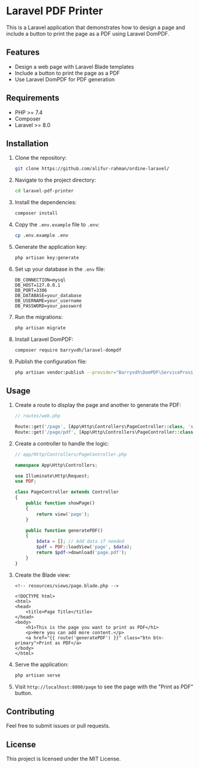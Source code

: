 # Laravel PDF Printer

This is a Laravel application that demonstrates how to design a page and include a button to print the page as a PDF using Laravel DomPDF.

## Features

-   Design a web page with Laravel Blade templates
-   Include a button to print the page as a PDF
-   Use Laravel DomPDF for PDF generation

## Requirements

-   PHP >= 7.4
-   Composer
-   Laravel >= 8.0

## Installation

1. Clone the repository:

    ```sh
    git clone https://github.com/alifur-rahman/ordine-laravel/
    ```

2. Navigate to the project directory:

    ```sh
    cd laravel-pdf-printer
    ```

3. Install the dependencies:

    ```sh
    composer install
    ```

4. Copy the `.env.example` file to `.env`:

    ```sh
    cp .env.example .env
    ```

5. Generate the application key:

    ```sh
    php artisan key:generate
    ```

6. Set up your database in the `.env` file:

    ```env
    DB_CONNECTION=mysql
    DB_HOST=127.0.0.1
    DB_PORT=3306
    DB_DATABASE=your_database
    DB_USERNAME=your_username
    DB_PASSWORD=your_password
    ```

7. Run the migrations:

    ```sh
    php artisan migrate
    ```

8. Install Laravel DomPDF:

    ```sh
    composer require barryvdh/laravel-dompdf
    ```

9. Publish the configuration file:
    ```sh
    php artisan vendor:publish --provider="Barryvdh\DomPDF\ServiceProvider"
    ```

## Usage

1. Create a route to display the page and another to generate the PDF:

    ```php
    // routes/web.php

    Route::get('/page', [App\Http\Controllers\PageController::class, 'showPage'])->name('showPage');
    Route::get('/page/pdf', [App\Http\Controllers\PageController::class, 'generatePDF'])->name('generatePDF');
    ```

2. Create a controller to handle the logic:

    ```php
    // app/Http/Controllers/PageController.php

    namespace App\Http\Controllers;

    use Illuminate\Http\Request;
    use PDF;

    class PageController extends Controller
    {
        public function showPage()
        {
            return view('page');
        }

        public function generatePDF()
        {
            $data = []; // Add data if needed
            $pdf = PDF::loadView('page', $data);
            return $pdf->download('page.pdf');
        }
    }
    ```

3. Create the Blade view:

    ```blade
    <!-- resources/views/page.blade.php -->

    <!DOCTYPE html>
    <html>
    <head>
        <title>Page Title</title>
    </head>
    <body>
        <h1>This is the page you want to print as PDF</h1>
        <p>Here you can add more content.</p>
        <a href="{{ route('generatePDF') }}" class="btn btn-primary">Print as PDF</a>
    </body>
    </html>
    ```

4. Serve the application:

    ```sh
    php artisan serve
    ```

5. Visit `http://localhost:8000/page` to see the page with the "Print as PDF" button.

## Contributing

Feel free to submit issues or pull requests.

## License

This project is licensed under the MIT License.
